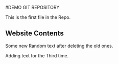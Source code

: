 #DEMO GIT REPOSITORY

This is the first file in the Repo.


## Website Contents

Some new Random text after deleting the old ones.

Adding text for the Third time.
